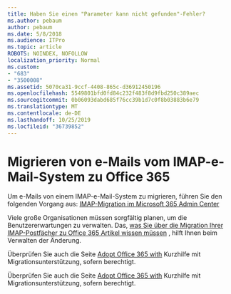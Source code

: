 ```yaml
---
title: Haben Sie einen "Parameter kann nicht gefunden"-Fehler?
ms.author: pebaum
author: pebaum
ms.date: 5/8/2018
ms.audience: ITPro
ms.topic: article
ROBOTS: NOINDEX, NOFOLLOW
localization_priority: Normal
ms.custom:
- "683"
- "3500008"
ms.assetid: 5070ca31-9ccf-4408-865c-d36912450196
ms.openlocfilehash: 5549801bfd0fd84c232f483f8d9fbd250c389aec
ms.sourcegitcommit: 0b06093dabd685f76cc39b1d7c0f8b03883b6e79
ms.translationtype: MT
ms.contentlocale: de-DE
ms.lasthandoff: 10/25/2019
ms.locfileid: "36739852"
---
```

# <a name="migrating-email-from-imap-email-system-to-office-365"></a>Migrieren von e-Mails vom IMAP-e-Mail-System zu Office 365

Um e-Mails von einem IMAP-e-Mail-System zu migrieren, führen Sie den folgenden Vorgang aus: [IMAP-Migration im Microsoft 365 Admin Center](https://docs.microsoft.com/Exchange/mailbox-migration/migrating-imap-mailboxes/imap-migration-in-the-admin-center)
  
Viele große Organisationen müssen sorgfältig planen, um die Benutzererwartungen zu verwalten. Das, [was Sie über die Migration Ihrer IMAP-Postfächer zu Office 365 Artikel wissen müssen](https://docs.microsoft.com/Exchange/mailbox-migration/migrating-imap-mailboxes/migrating-imap-mailboxes) , hilft Ihnen beim Verwalten der Änderung.

Überprüfen Sie auch die Seite [Adopt Office 365 with](https://www.microsoft.com/fasttrack/microsoft-365/office-365) Kurzhilfe mit Migrationsunterstützung, sofern berechtigt.
  

Überprüfen Sie auch die Seite [Adopt Office 365 with](https://www.microsoft.com/fasttrack/microsoft-365/office-365) Kurzhilfe mit Migrationsunterstützung, sofern berechtigt.
  